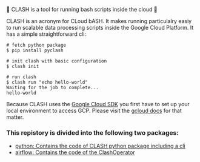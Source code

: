 :rocket: CLASH is a tool for running bash scripts inside the cloud :rocket:

CLASH is an acronym for CLoud bASH. It makes running particulalry easiy to run scalable data processing scripts inside the Google Cloud Platform. It has a simple straightforward cli:

```
# fetch python package
$ pip install pyclash 

# init clash with basic configuration
$ clash init

# run clash
$ clash run "echo hello-world"
Waiting for the job to complete...
hello-world
```
  
Because CLASH uses the [Google Cloud SDK](https://github.com/googleapis/google-cloud-python) you first have to set up your local environment to access GCP. Please visit the [gcloud docs](https://cloud.google.com/sdk/gcloud/reference/auth/) for that matter.

### This repistory is divided into the following two packages:
 - [python: Contains the code of CLASH python package including a cli](python/README.md)
 - [airflow: Contains the code of the ClashOperator](airflow/Readme.md)
